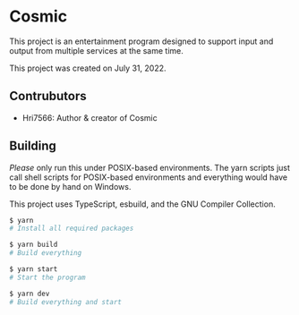 # Cosmic

This project is an entertainment program designed to support input and output from multiple services at the same time.

This project was created on July 31, 2022.

## Contrubutors

- Hri7566: Author & creator of Cosmic

## Building

*Please* only run this under POSIX-based environments. The yarn scripts just call shell scripts for POSIX-based environments and everything would have to be done by hand on Windows.

This project uses TypeScript, esbuild, and the GNU Compiler Collection.

```sh
$ yarn
# Install all required packages
```

```sh
$ yarn build
# Build everything
```

```sh
$ yarn start
# Start the program
```

```sh
$ yarn dev
# Build everything and start
```

